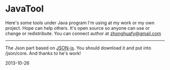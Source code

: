 # JavaTool
Here's some tools under Java program I'm using at my work or my own project. Hope can help others.
It's open source so anyone can use or change or redistribute.
You can connect author at zhonghuafy@gmail.com

****************
The Json part based on <a href="https://github.com/stleary/JSON-java/tree/JSON-java-1.4">JSON-js</a>. You should download it and put into /json/core. And thanks to he's work!

2013-10-26
